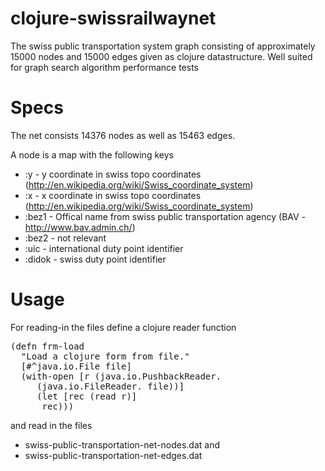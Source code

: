 clojure-swissrailwaynet
=======================

The swiss public transportation system graph consisting of approximately 15000 nodes and 15000 edges given as clojure datastructure. Well suited for graph search algorithm performance tests

Specs
=====

The net consists 14376 nodes as well as 15463 edges.

A node is a map with the following keys

* :y - y coordinate in swiss topo coordinates (http://en.wikipedia.org/wiki/Swiss_coordinate_system)
* :x - x coordinate in swiss topo coordinates (http://en.wikipedia.org/wiki/Swiss_coordinate_system)
* :bez1 - Offical name from swiss public transportation agency (BAV - http://www.bav.admin.ch/)
* :bez2 - not relevant
* :uic - international duty point identifier
* :didok - swiss duty point identifier

Usage
=====

For reading-in the files define a clojure reader function

<pre>
(defn frm-load
  "Load a clojure form from file."
  [#^java.io.File file]
  (with-open [r (java.io.PushbackReader. 
     (java.io.FileReader. file))] 
     (let [rec (read r)]
      rec)))
</pre>

and read in the files 
* swiss-public-transportation-net-nodes.dat and 
* swiss-public-transportation-net-edges.dat
